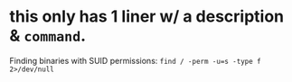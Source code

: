 # this only has 1 liner w/ a description & `command`. 
Finding binaries with SUID permissions: `find / -perm -u=s -type f 2>/dev/null`